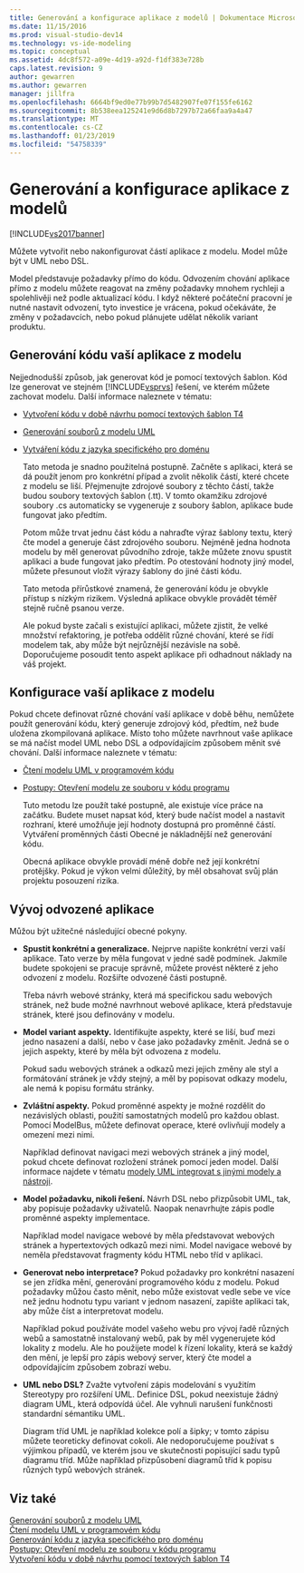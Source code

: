 ```yaml
---
title: Generování a konfigurace aplikace z modelů | Dokumentace Microsoftu
ms.date: 11/15/2016
ms.prod: visual-studio-dev14
ms.technology: vs-ide-modeling
ms.topic: conceptual
ms.assetid: 4dc8f572-a09e-4d19-a92d-f1df383e728b
caps.latest.revision: 9
author: gewarren
ms.author: gewarren
manager: jillfra
ms.openlocfilehash: 6664bf9ed0e77b99b7d5482907fe07f155fe6162
ms.sourcegitcommit: 8b538eea125241e9d6d8b7297b72a66faa9a4a47
ms.translationtype: MT
ms.contentlocale: cs-CZ
ms.lasthandoff: 01/23/2019
ms.locfileid: "54758339"
---
```

# <a name="generate-and-configure-your-app-from-models"></a>Generování a konfigurace aplikace z modelů
[!INCLUDE[vs2017banner](../includes/vs2017banner.md)]

Můžete vytvořit nebo nakonfigurovat částí aplikace z modelu. Model může být v UML nebo DSL.  
  
 Model představuje požadavky přímo do kódu. Odvozením chování aplikace přímo z modelu můžete reagovat na změny požadavky mnohem rychleji a spolehlivěji než podle aktualizací kódu. I když některé počáteční pracovní je nutné nastavit odvození, tyto investice je vrácena, pokud očekáváte, že změny v požadavcích, nebo pokud plánujete udělat několik variant produktu.  
  
## <a name="generating-the-code-of-your-application-from-a-model"></a>Generování kódu vaší aplikace z modelu  
 Nejjednodušší způsob, jak generovat kód je pomocí textových šablon. Kód lze generovat ve stejném [!INCLUDE[vsprvs](../includes/vsprvs-md.md)] řešení, ve kterém můžete zachovat modelu. Další informace naleznete v tématu:  
  
- [Vytvoření kódu v době návrhu pomocí textových šablon T4](../modeling/design-time-code-generation-by-using-t4-text-templates.md)  
  
- [Generování souborů z modelu UML](../modeling/generate-files-from-a-uml-model.md)  
  
- [Vytváření kódu z jazyka specifického pro doménu](../modeling/generating-code-from-a-domain-specific-language.md)  
  
  Tato metoda je snadno použitelná postupně. Začněte s aplikaci, která se dá použít jenom pro konkrétní případ a zvolit několik částí, které chcete z modelu se liší. Přejmenujte zdrojové soubory z těchto částí, takže budou soubory textových šablon (.tt). V tomto okamžiku zdrojové soubory .cs automaticky se vygeneruje z soubory šablon, aplikace bude fungovat jako předtím.  
  
  Potom může trvat jednu část kódu a nahraďte výraz šablony textu, který čte model a generuje část zdrojového souboru. Nejméně jedna hodnota modelu by měl generovat původního zdroje, takže můžete znovu spustit aplikaci a bude fungovat jako předtím. Po otestování hodnoty jiný model, můžete přesunout vložit výrazy šablony do jiné části kódu.  
  
  Tato metoda přírůstkové znamená, že generování kódu je obvykle přístup s nízkým rizikem. Výsledná aplikace obvykle provádět téměř stejně ručně psanou verze.  
  
  Ale pokud byste začali s existující aplikaci, můžete zjistit, že velké množství refaktoring, je potřeba oddělit různé chování, které se řídí modelem tak, aby může být nejrůznější nezávisle na sobě. Doporučujeme posoudit tento aspekt aplikace při odhadnout náklady na váš projekt.  
  
## <a name="configuring-your-application-from-a-model"></a>Konfigurace vaší aplikace z modelu  
 Pokud chcete definovat různé chování vaší aplikace v době běhu, nemůžete použít generování kódu, který generuje zdrojový kód, předtím, než bude uložena zkompilovaná aplikace. Místo toho můžete navrhnout vaše aplikace se má načíst model UML nebo DSL a odpovídajícím způsobem měnit své chování. Další informace naleznete v tématu:  
  
- [Čtení modelu UML v programovém kódu](../modeling/read-a-uml-model-in-program-code.md)  
  
- [Postupy: Otevření modelu ze souboru v kódu programu](../modeling/how-to-open-a-model-from-file-in-program-code.md)  
  
  Tuto metodu lze použít také postupně, ale existuje více práce na začátku. Budete muset napsat kód, který bude načíst model a nastavit rozhraní, které umožňuje její hodnoty dostupná pro proměnné částí. Vytváření proměnných části Obecné je nákladnější než generování kódu.  
  
  Obecná aplikace obvykle provádí méně dobře než její konkrétní protějšky. Pokud je výkon velmi důležitý, by měl obsahovat svůj plán projektu posouzení rizika.  
  
## <a name="developing-a-derived-application"></a>Vývoj odvozené aplikace  
 Můžou být užitečné následující obecné pokyny.  
  
-   **Spustit konkrétní a generalizace.** Nejprve napište konkrétní verzi vaší aplikace. Tato verze by měla fungovat v jedné sadě podmínek. Jakmile budete spokojeni se pracuje správně, můžete provést některé z jeho odvození z modelu. Rozšiřte odvozené části postupně.  
  
     Třeba návrh webové stránky, která má specifickou sadu webových stránek, než bude možné navrhnout webové aplikace, která představuje stránek, které jsou definovány v modelu.  
  
-   **Model variant aspekty.** Identifikujte aspekty, které se liší, buď mezi jedno nasazení a další, nebo v čase jako požadavky změnit. Jedná se o jejich aspekty, které by měla být odvozena z modelu.  
  
     Pokud sadu webových stránek a odkazů mezi jejich změny ale styl a formátování stránek je vždy stejný, a měl by popisovat odkazy modelu, ale nemá k popisu formátu stránky.  
  
-   **Zvláštní aspekty.** Pokud proměnné aspekty je možné rozdělit do nezávislých oblasti, použití samostatných modelů pro každou oblast. Pomocí ModelBus, můžete definovat operace, které ovlivňují modely a omezení mezi nimi.  
  
     Například definovat navigaci mezi webových stránek a jiný model, pokud chcete definovat rozložení stránek pomocí jeden model. Další informace najdete v tématu [modely UML integrovat s jinými modely a nástroji](../modeling/integrate-uml-models-with-other-models-and-tools.md).  
  
-   **Model požadavku, nikoli řešení.** Návrh DSL nebo přizpůsobit UML, tak, aby popisuje požadavky uživatelů. Naopak nenavrhujte zápis podle proměnné aspekty implementace.  
  
     Například model navigace webové by měla představovat webových stránek a hypertextových odkazů mezi nimi. Model navigace webové by neměla představovat fragmenty kódu HTML nebo tříd v aplikaci.  
  
-   **Generovat nebo interpretace?** Pokud požadavky pro konkrétní nasazení se jen zřídka mění, generování programového kódu z modelu. Pokud požadavky můžou často měnit, nebo může existovat vedle sebe ve více než jednu hodnotu typu variant v jednom nasazení, zapište aplikaci tak, aby může číst a interpretovat modelu.  
  
     Například pokud používáte model vašeho webu pro vývoj řadě různých webů a samostatně instalovaný webů, pak by měl vygenerujete kód lokality z modelu. Ale ho použijete model k řízení lokality, která se každý den mění, je lepší pro zápis webový server, který čte model a odpovídajícím způsobem zobrazí webu.  
  
-   **UML nebo DSL?** Zvažte vytvoření zápis modelování s využitím Stereotypy pro rozšíření UML. Definice DSL, pokud neexistuje žádný diagram UML, která odpovídá účel. Ale vyhnuli narušení funkčnosti standardní sémantiku UML.  
  
     Diagram tříd UML je například kolekce polí a šipky; v tomto zápisu můžete teoreticky definovat cokoli. Ale nedoporučujeme používat s výjimkou případů, ve kterém jsou ve skutečnosti popisující sadu typů diagramu tříd. Může například přizpůsobení diagramů tříd k popisu různých typů webových stránek.  
  
## <a name="see-also"></a>Viz také  
 [Generování souborů z modelu UML](../modeling/generate-files-from-a-uml-model.md)   
 [Čtení modelu UML v programovém kódu](../modeling/read-a-uml-model-in-program-code.md)   
 [Generování kódu z jazyka specifického pro doménu](../modeling/generating-code-from-a-domain-specific-language.md)   
 [Postupy: Otevření modelu ze souboru v kódu programu](../modeling/how-to-open-a-model-from-file-in-program-code.md)   
 [Vytvoření kódu v době návrhu pomocí textových šablon T4](../modeling/design-time-code-generation-by-using-t4-text-templates.md)
